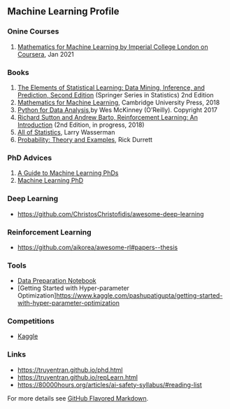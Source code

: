 ## Machine Learning Profile

### Onine Courses


1. [Mathematics for Machine Learning by Imperial College London on Coursera](https://www.coursera.org/account/accomplishments/specialization/2QY6YTR8F3V9), Jan 2021

### Books

1. [The Elements of Statistical Learning: Data Mining, Inference, and Prediction, Second Edition](https://web.stanford.edu/~hastie/ElemStatLearn/printings/ESLII_print12_toc.pdf) (Springer Series in Statistics) 2nd Edition
2. [Mathematics for Machine Learning](https://mml-book.github.io/), Cambridge University Press, 2018
3. [Python for Data Analysis](https://drive.google.com/file/d/1lQsm_jsIvVFtK9h8BvFgcydIDsaKf_t0/view?usp=sharing),by Wes McKinney (O’Reilly). Copyright 2017 
4. [Richard Sutton and Andrew Barto, Reinforcement Learning: An Introduction](http://incompleteideas.net/book/RLbook2018.pdf) (2nd Edition, in progress, 2018)
5. [All of Statistics](https://www.ic.unicamp.br/~wainer/cursos/1s2013/ml/livro.pdf), Larry Wasserman
6. [Probability: Theory and Examples](https://www.ic.unicamp.br/~wainer/cursos/1s2013/ml/livro.pdf), Rick Durrett


### PhD Advices

1. [A Guide to Machine Learning PhDs](https://blog.ycombinator.com/a-guide-to-machine-learning-phds/)
2. [Machine Learning PhD](https://80000hours.org/career-reviews/machine-learning-phd/)

### Deep Learning
- https://github.com/ChristosChristofidis/awesome-deep-learning

### Reinforcement Learning
- https://github.com/aikorea/awesome-rl#papers--thesis

### Tools
- [Data Preparation Notebook](https://github.com/nngu6036/ML/blob/master/Handbook%20of%20Machine%20Learning/Housing.ipynb)
- [Getting Started with Hyper-parameter Optimization]https://www.kaggle.com/pashupatigupta/getting-started-with-hyper-parameter-optimization

### Competitions
- [Kaggle](https://www.kaggle.com/competitions)

### Links

- https://truyentran.github.io/phd.html
- https://truyentran.github.io/repLearn.html
- https://80000hours.org/articles/ai-safety-syllabus/#reading-list



For more details see [GitHub Flavored Markdown](https://guides.github.com/features/mastering-markdown/).

